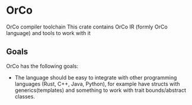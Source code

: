 # OrCo
OrCo compiler toolchain
This crate contains OrCo IR (formly OrCo language) and tools to work with it

## Goals
OrCo has the following goals:
- The language should be easy to integrate with other programming languages (Rust, C++, Java, Python),
for example have structs with generics(templates) and something to work with trait bounds/abstract classes.
